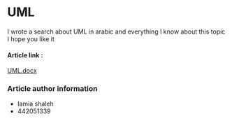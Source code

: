 # UML
I wrote a search about UML in arabic and everything I know about this topic 
I hope you like it 


#### Article link :


[UML.docx](https://github.com/psau-edu-sa/se3131-article-Lamia-otp/files/10003556/UML.docx)






### Article author information 
- lamia shaleh 
- 442051339
